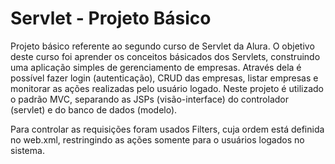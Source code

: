 # Servlet - Projeto Básico 
Projeto básico referente ao segundo curso de Servlet da Alura.
O objetivo deste curso foi aprender os conceitos básicados dos Servlets, construindo uma aplicação simples de gerenciamento de empresas. 
Através dela é possível fazer login (autenticação), CRUD das empresas, listar empresas e monitorar as ações realizadas pelo usuário logado.
Neste projeto é utilizado o padrão MVC, separando as JSPs (visão-interface) do controlador (servlet) e do banco de dados (modelo). 

Para controlar as requisições foram usados Filters, cuja ordem está definida no web.xml, restringindo as ações somente para o usuários logados no sistema.


